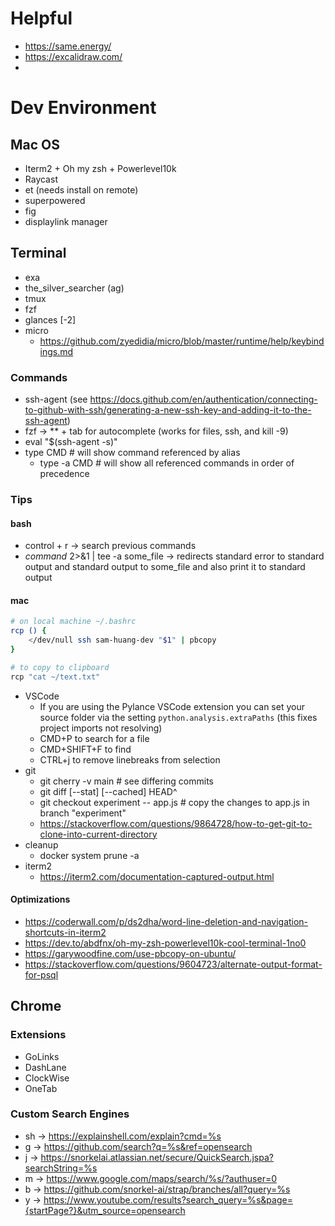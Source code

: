# Helpful

* https://same.energy/
* https://excalidraw.com/
* 

# Dev Environment
## Mac OS
* Iterm2 + Oh my zsh + Powerlevel10k
* Raycast
* et (needs install on remote)
* superpowered
* fig
* displaylink manager

## Terminal
* exa
* the_silver_searcher (ag)
* tmux
* fzf
* glances [-2]
* micro
    * https://github.com/zyedidia/micro/blob/master/runtime/help/keybindings.md

### Commands
* ssh-agent (see https://docs.github.com/en/authentication/connecting-to-github-with-ssh/generating-a-new-ssh-key-and-adding-it-to-the-ssh-agent)
* fzf → ** + tab for autocomplete (works for files, ssh, and kill -9)
* eval "$(ssh-agent -s)"
* type CMD # will show command referenced by alias
    * type -a CMD # will show all referenced commands in order of precedence

### Tips
#### bash
* control + r → search previous commands
* _command_ 2>&1 | tee -a some_file → redirects standard error to standard output and standard output to some_file and also print it to standard output

#### mac
```bash
# on local machine ~/.bashrc
rcp () {
    </dev/null ssh sam-huang-dev "$1" | pbcopy
}
```
```bash
# to copy to clipboard
rcp "cat ~/text.txt"
```

* VSCode
    * If you are using the Pylance VSCode extension you can set your source folder via the setting `python.analysis.extraPaths` (this fixes project imports not resolving)
    * CMD+P to search for a file
    * CMD+SHIFT+F to find
    * CTRL+j to remove linebreaks from selection
* git
    * git cherry -v main  # see differing commits
    * git diff [--stat] [--cached] HEAD^
    * git checkout experiment -- app.js  # copy the changes to app.js in branch "experiment"
    * https://stackoverflow.com/questions/9864728/how-to-get-git-to-clone-into-current-directory
* cleanup
    * docker system prune -a
* iterm2
    * https://iterm2.com/documentation-captured-output.html

#### Optimizations
* https://coderwall.com/p/ds2dha/word-line-deletion-and-navigation-shortcuts-in-iterm2
* https://dev.to/abdfnx/oh-my-zsh-powerlevel10k-cool-terminal-1no0
* https://garywoodfine.com/use-pbcopy-on-ubuntu/
* https://stackoverflow.com/questions/9604723/alternate-output-format-for-psql       

## Chrome
### Extensions
* GoLinks
* DashLane
* ClockWise
* OneTab

### Custom Search Engines
* sh -> https://explainshell.com/explain?cmd=%s
* g -> https://github.com/search?q=%s&ref=opensearch
* j -> https://snorkelai.atlassian.net/secure/QuickSearch.jspa?searchString=%s
* m -> https://www.google.com/maps/search/%s/?authuser=0
* b -> https://github.com/snorkel-ai/strap/branches/all?query=%s
* y -> https://www.youtube.com/results?search_query=%s&page={startPage?}&utm_source=opensearch

